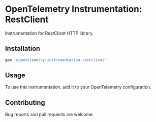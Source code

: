 # OpenTelemetry Instrumentation: RestClient

Instrumentation for RestClient HTTP library.

## Installation

```ruby
gem 'opentelemetry-instrumentation-restclient'
```

## Usage

To use this instrumentation, add it to your OpenTelemetry configuration.

## Contributing

Bug reports and pull requests are welcome.

